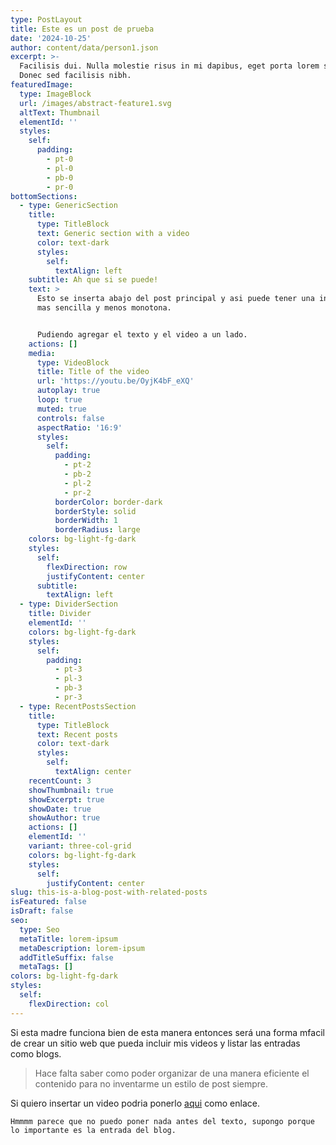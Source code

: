 ```yaml
---
type: PostLayout
title: Este es un post de prueba
date: '2024-10-25'
author: content/data/person1.json
excerpt: >-
  Facilisis dui. Nulla molestie risus in mi dapibus, eget porta lorem semper.
  Donec sed facilisis nibh.
featuredImage:
  type: ImageBlock
  url: /images/abstract-feature1.svg
  altText: Thumbnail
  elementId: ''
  styles:
    self:
      padding:
        - pt-0
        - pl-0
        - pb-0
        - pr-0
bottomSections:
  - type: GenericSection
    title:
      type: TitleBlock
      text: Generic section with a video
      color: text-dark
      styles:
        self:
          textAlign: left
    subtitle: Ah que si se puede!
    text: >
      Esto se inserta abajo del post principal y asi puede tener una integración
      mas sencilla y menos monotona.


      Pudiendo agregar el texto y el video a un lado.
    actions: []
    media:
      type: VideoBlock
      title: Title of the video
      url: 'https://youtu.be/OyjK4bF_eXQ'
      autoplay: true
      loop: true
      muted: true
      controls: false
      aspectRatio: '16:9'
      styles:
        self:
          padding:
            - pt-2
            - pb-2
            - pl-2
            - pr-2
          borderColor: border-dark
          borderStyle: solid
          borderWidth: 1
          borderRadius: large
    colors: bg-light-fg-dark
    styles:
      self:
        flexDirection: row
        justifyContent: center
      subtitle:
        textAlign: left
  - type: DividerSection
    title: Divider
    elementId: ''
    colors: bg-light-fg-dark
    styles:
      self:
        padding:
          - pt-3
          - pl-3
          - pb-3
          - pr-3
  - type: RecentPostsSection
    title:
      type: TitleBlock
      text: Recent posts
      color: text-dark
      styles:
        self:
          textAlign: center
    recentCount: 3
    showThumbnail: true
    showExcerpt: true
    showDate: true
    showAuthor: true
    actions: []
    elementId: ''
    variant: three-col-grid
    colors: bg-light-fg-dark
    styles:
      self:
        justifyContent: center
slug: this-is-a-blog-post-with-related-posts
isFeatured: false
isDraft: false
seo:
  type: Seo
  metaTitle: lorem-ipsum
  metaDescription: lorem-ipsum
  addTitleSuffix: false
  metaTags: []
colors: bg-light-fg-dark
styles:
  self:
    flexDirection: col
---
```

Si esta madre funciona bien de esta manera entonces será una forma mfacil de crear un sitio web que pueda incluir mis videos y listar las entradas como blogs.

> Hace falta saber como poder organizar de una manera eficiente el contenido para no inventarme un estilo de post siempre.

Si quiero insertar un video podria ponerlo [aqui](https://www.youtube.com/@shinysick) como enlace.



```
Hmmmm parece que no puedo poner nada antes del texto, supongo porque lo importante es la entrada del blog.
```

